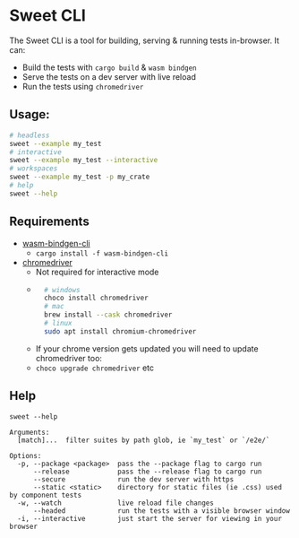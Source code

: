 # Sweet CLI

The Sweet CLI is a tool for building, serving & running tests in-browser. It can:

- Build the tests with `cargo build` & `wasm bindgen`
- Serve the tests on a dev server with live reload
- Run the tests using `chromedriver`

## Usage:
```sh
# headless
sweet --example my_test
# interactive
sweet --example my_test --interactive
# workspaces
sweet --example my_test -p my_crate
# help
sweet --help
```

## Requirements

- [wasm-bindgen-cli](https://rustwasm.github.io/wasm-bindgen/reference/cli.html)
	- `cargo install -f wasm-bindgen-cli`
- [chromedriver](https://chromedriver.chromium.org/downloads)
	- Not required for interactive mode
	- ```sh	
		# windows
		choco install chromedriver
		# mac
		brew install --cask chromedriver
		# linux
		sudo apt install chromium-chromedriver
		```
	- If your chrome version gets updated you will need to update chromedriver too:
	- `choco upgrade chromedriver` etc

## Help

```
sweet --help

Arguments:
  [match]...  filter suites by path glob, ie `my_test` or `/e2e/`

Options:
  -p, --package <package>  pass the --package flag to cargo run
      --release            pass the --release flag to cargo run
      --secure             run the dev server with https
      --static <static>    directory for static files (ie .css) used by component tests
  -w, --watch              live reload file changes
      --headed             run the tests with a visible browser window        
  -i, --interactive        just start the server for viewing in your browser 
```